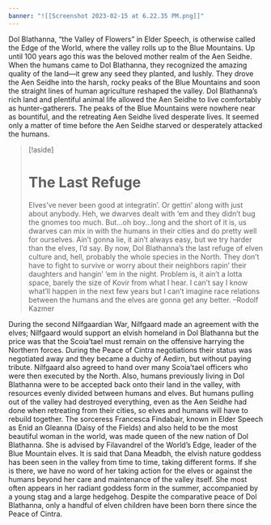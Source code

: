 ```yaml
---
banner: "![[Screenshot 2023-02-15 at 6.22.35 PM.png]]"
---
```

Dol Blathanna, “the Valley of Flowers” in Elder Speech, is otherwise called the Edge of the World, where the valley rolls up to the Blue Mountains. Up until 100 years ago this was the beloved mother realm of the Aen Seidhe. When the humans came to Dol Blathanna, they recognized the amazing quality of the land—it grew any seed they planted, and lushly. They drove the Aen Seidhe into the harsh, rocky peaks of the Blue Mountains and soon the straight lines of human agriculture reshaped the valley. Dol Blathanna’s rich land and plentiful animal life allowed the Aen Seidhe to live comfortably as hunter-gatherers. The peaks of the Blue Mountains were nowhere near as bountiful, and the retreating Aen Seidhe lived desperate lives. It seemed only a matter of time before the Aen Seidhe starved or desperately attacked the humans.
>[!aside]
># The Last Refuge 
>Elves’ve never been good at integratin’. Or gettin’ along with just about anybody. Heh, we dwarves dealt with ‘em and they didn’t bug the gnomes too much. But...oh boy...long and the short of it is, us dwarves can mix in with the humans in their cities and do pretty well for ourselves. Ain’t gonna lie, it ain’t always easy, but we try harder than the elves, I’d say. By now, Dol Blathanna’s the last refuge of elven culture and, hell, probably the whole species in the North. They don’t have to fight to survive or worry about their neighbors rapin’ their daughters and hangin’ ‘em in the night. Problem is, it ain’t a lotta space, barely the size of Kovir from what I hear. I can’t say I know what’ll happen in the next few years but I can’t imagine race relations between the humans and the elves are gonna get any better.
>–Rodolf Kazmer

During the second Nilfgaardian War, Nilfgaard made an agreement with the elves; Nilfgaard would support an elvish homeland in Dol Blathanna but the price was that the Scoia’tael must remain on the offensive harrying the Northern forces. During the Peace of Cintra negotiations their status was negotiated away and they became a duchy of Aedirn, but without paying tribute. Nilfgaard also agreed to hand over many Scoia’tael officers who were then executed by the North. Also, humans previously living in Dol Blathanna were to be accepted back onto their land in the valley, with resources evenly divided between humans and elves. But humans pulling out of the valley had destroyed everything, even as the Aen Seidhe had done when retreating from their cities, so elves and humans will have to rebuild together. The sorceress Francesca Findabair, known in Elder Speech as Enid an Gleanna (Daisy of the Fields) and also held to be the most beautiful woman in the world, was made queen of the new nation of Dol Blathanna. She is advised by Filavandrel of the World’s Edge, leader of the Blue Mountain elves. It is said that Dana Meadbh, the elvish nature goddess has been seen in the valley from time to time, taking different forms. If she is there, we have no word of her taking action for the elves or against the humans beyond her care and maintenance of the valley itself. She most often appears in her radiant goddess form in the summer, accompanied by a young stag and a large hedgehog. Despite the comparative peace of Dol Blathanna, only a handful of elven children have been born there since the Peace of Cintra.